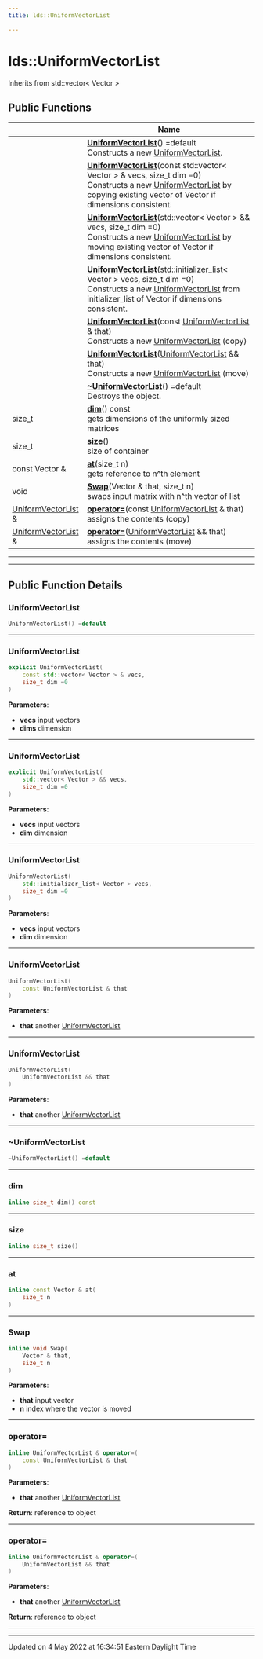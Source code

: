 ```yaml
---
title: lds::UniformVectorList

---
```


# lds::UniformVectorList



Inherits from std::vector< Vector >

## Public Functions

|                | Name           |
| -------------- | -------------- |
| | **[UniformVectorList](/lds-ctrl-est/docs/api/classes/classlds_1_1uniformvectorlist/#function-uniformvectorlist)**() =default<br>Constructs a new [UniformVectorList](/lds-ctrl-est/docs/api/classes/classlds_1_1uniformvectorlist/).  |
| | **[UniformVectorList](/lds-ctrl-est/docs/api/classes/classlds_1_1uniformvectorlist/#function-uniformvectorlist)**(const std::vector< Vector > & vecs, size_t dim =0)<br>Constructs a new [UniformVectorList](/lds-ctrl-est/docs/api/classes/classlds_1_1uniformvectorlist/) by copying existing vector of Vector if dimensions consistent.  |
| | **[UniformVectorList](/lds-ctrl-est/docs/api/classes/classlds_1_1uniformvectorlist/#function-uniformvectorlist)**(std::vector< Vector > && vecs, size_t dim =0)<br>Constructs a new [UniformVectorList](/lds-ctrl-est/docs/api/classes/classlds_1_1uniformvectorlist/) by moving existing vector of Vector if dimensions consistent.  |
| | **[UniformVectorList](/lds-ctrl-est/docs/api/classes/classlds_1_1uniformvectorlist/#function-uniformvectorlist)**(std::initializer_list< Vector > vecs, size_t dim =0)<br>Constructs a new [UniformVectorList](/lds-ctrl-est/docs/api/classes/classlds_1_1uniformvectorlist/) from initializer_list of Vector if dimensions consistent.  |
| | **[UniformVectorList](/lds-ctrl-est/docs/api/classes/classlds_1_1uniformvectorlist/#function-uniformvectorlist)**(const [UniformVectorList](/lds-ctrl-est/docs/api/classes/classlds_1_1uniformvectorlist/) & that)<br>Constructs a new [UniformVectorList](/lds-ctrl-est/docs/api/classes/classlds_1_1uniformvectorlist/) (copy)  |
| | **[UniformVectorList](/lds-ctrl-est/docs/api/classes/classlds_1_1uniformvectorlist/#function-uniformvectorlist)**([UniformVectorList](/lds-ctrl-est/docs/api/classes/classlds_1_1uniformvectorlist/) && that)<br>Constructs a new [UniformVectorList](/lds-ctrl-est/docs/api/classes/classlds_1_1uniformvectorlist/) (move)  |
| | **[~UniformVectorList](/lds-ctrl-est/docs/api/classes/classlds_1_1uniformvectorlist/#function-~uniformvectorlist)**() =default<br>Destroys the object.  |
| size_t | **[dim](/lds-ctrl-est/docs/api/classes/classlds_1_1uniformvectorlist/#function-dim)**() const<br>gets dimensions of the uniformly sized matrices  |
| size_t | **[size](/lds-ctrl-est/docs/api/classes/classlds_1_1uniformvectorlist/#function-size)**()<br>size of container  |
| const Vector & | **[at](/lds-ctrl-est/docs/api/classes/classlds_1_1uniformvectorlist/#function-at)**(size_t n)<br>gets reference to n^th element  |
| void | **[Swap](/lds-ctrl-est/docs/api/classes/classlds_1_1uniformvectorlist/#function-swap)**(Vector & that, size_t n)<br>swaps input matrix with n^th vector of list  |
| [UniformVectorList](/lds-ctrl-est/docs/api/classes/classlds_1_1uniformvectorlist/) & | **[operator=](/lds-ctrl-est/docs/api/classes/classlds_1_1uniformvectorlist/#function-operator=)**(const [UniformVectorList](/lds-ctrl-est/docs/api/classes/classlds_1_1uniformvectorlist/) & that)<br>assigns the contents (copy)  |
| [UniformVectorList](/lds-ctrl-est/docs/api/classes/classlds_1_1uniformvectorlist/) & | **[operator=](/lds-ctrl-est/docs/api/classes/classlds_1_1uniformvectorlist/#function-operator=)**([UniformVectorList](/lds-ctrl-est/docs/api/classes/classlds_1_1uniformvectorlist/) && that)<br>assigns the contents (move)  |

---
---
## Public Function Details

### **UniformVectorList**

```cpp
UniformVectorList() =default
```



---
### **UniformVectorList**

```cpp
explicit UniformVectorList(
    const std::vector< Vector > & vecs,
    size_t dim =0
)
```



**Parameters**:

  * **vecs** input vectors 
  * **dims** dimension 


---
### **UniformVectorList**

```cpp
explicit UniformVectorList(
    std::vector< Vector > && vecs,
    size_t dim =0
)
```



**Parameters**:

  * **vecs** input vectors 
  * **dim** dimension 


---
### **UniformVectorList**

```cpp
UniformVectorList(
    std::initializer_list< Vector > vecs,
    size_t dim =0
)
```



**Parameters**:

  * **vecs** input vectors 
  * **dim** dimension 


---
### **UniformVectorList**

```cpp
UniformVectorList(
    const UniformVectorList & that
)
```



**Parameters**:

  * **that** another [UniformVectorList](/lds-ctrl-est/docs/api/classes/classlds_1_1uniformvectorlist/)


---
### **UniformVectorList**

```cpp
UniformVectorList(
    UniformVectorList && that
)
```



**Parameters**:

  * **that** another [UniformVectorList](/lds-ctrl-est/docs/api/classes/classlds_1_1uniformvectorlist/)


---
### **~UniformVectorList**

```cpp
~UniformVectorList() =default
```



---
### **dim**

```cpp
inline size_t dim() const
```



---
### **size**

```cpp
inline size_t size()
```



---
### **at**

```cpp
inline const Vector & at(
    size_t n
)
```



---
### **Swap**

```cpp
inline void Swap(
    Vector & that,
    size_t n
)
```



**Parameters**:

  * **that** input vector 
  * **n** index where the vector is moved 


---
### **operator=**

```cpp
inline UniformVectorList & operator=(
    const UniformVectorList & that
)
```



**Parameters**:

  * **that** another [UniformVectorList](/lds-ctrl-est/docs/api/classes/classlds_1_1uniformvectorlist/)


**Return**: reference to object 

---
### **operator=**

```cpp
inline UniformVectorList & operator=(
    UniformVectorList && that
)
```



**Parameters**:

  * **that** another [UniformVectorList](/lds-ctrl-est/docs/api/classes/classlds_1_1uniformvectorlist/)


**Return**: reference to object 

---


-------------------------------

Updated on  4 May 2022 at 16:34:51 Eastern Daylight Time
